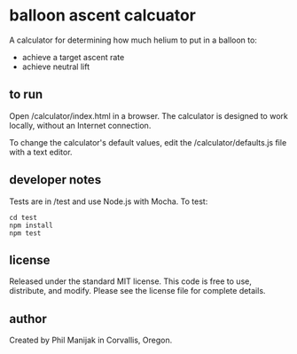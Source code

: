 balloon ascent calcuator
=====================================

A calculator for determining how much helium to put in a balloon to:
  * achieve a target ascent rate
  * achieve neutral lift 

to run
-------------------------------------
Open /calculator/index.html in a browser. The calculator is designed 
to work locally, without an Internet connection. 

To change the calculator's default values, edit the /calculator/defaults.js 
file with a text editor.


developer notes
-------------------------------------
Tests are in /test and use Node.js with Mocha. To test:

    cd test
    npm install
    npm test

license
-------------------------------------
Released under the standard MIT license. This code is free to use, distribute, 
and modify. Please see the license file for complete details.


author
-------------------------------------
Created by Phil Manijak in Corvallis, Oregon.